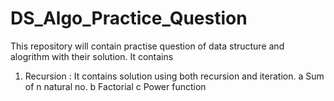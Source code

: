 # DS_Algo_Practice_Question

This repository will contain practise question of data structure and alogrithm with their solution.
It contains

1. Recursion : It contains solution using both recursion and iteration.
   a Sum of n natural no.
   b Factorial
   c Power function
